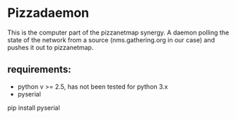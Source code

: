 # Pizzadaemon

This is the computer part of the pizzanetmap synergy. A daemon polling the state of the network from a source (nms.gathering.org in our case) and pushes it out to pizzanetmap.

## requirements:
  * python v >= 2.5, has not been tested for python 3.x 
  * pyserial

  pip install pyserial

 

